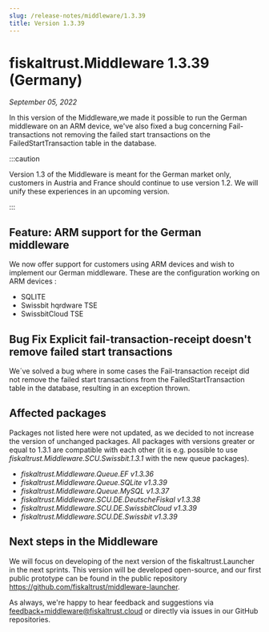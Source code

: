 ```yaml
---
slug: /release-notes/middleware/1.3.39
title: Version 1.3.39
---
```


# fiskaltrust.Middleware 1.3.39 (Germany)
_September 05, 2022_

In this version of the Middleware,we made it possible to run the German middleware on an ARM device, we've also fixed a bug concerning Fail-transactions not removing the failed start transactions on the FailedStartTransaction table in the database.

:::caution

Version 1.3 of the Middleware is meant for the German market only, customers in Austria and France should continue to use version 1.2. We will unify these experiences in an upcoming version.

:::

## Feature: ARM support for the German middleware
We now offer support for customers using ARM devices and wish to implement our German middleware. These are the configuration working on ARM devices :
- SQLITE
- Swissbit hqrdware TSE
- SwissbitCloud TSE


## Bug Fix Explicit fail-transaction-receipt doesn't remove failed start transactions
We´ve solved a bug where in some cases the Fail-transaction receipt did not remove the failed start transactions from the FailedStartTransaction table in the database, resulting in an exception thrown.

## Affected packages
Packages not listed here were not updated, as we decided to not increase the version of unchanged packages. All packages with versions greater or equal to 1.3.1 are compatible with each other (it is e.g. possible to use _fiskaltrust.Middleware.SCU.Swissbit.1.3.1_ with the new queue packages).

- _fiskaltrust.Middleware.Queue.EF v1.3.36_
- _fiskaltrust.Middleware.Queue.SQLite v1.3.39_
- _fiskaltrust.Middleware.Queue.MySQL v1.3.37_
- _fiskaltrust.Middleware.SCU.DE.DeutscheFiskal v1.3.38_
- _fiskaltrust.Middleware.SCU.DE.SwissbitCloud v1.3.39_
- _fiskaltrust.Middleware.SCU.DE.Swissbit v1.3.39_

## Next steps in the Middleware
We will focus on developing of the next version of the fiskaltrust.Launcher in the next sprints.
This version will be developed open-source, and our first public prototype can be found in the public repository https://github.com/fiskaltrust/middleware-launcher.

As always, we're happy to hear feedback and suggestions via [feedback+middleware@fiskaltrust.cloud](mailto:feedback+middleware@fiskaltrust.cloud) or directly via issues in our GitHub repositories.
